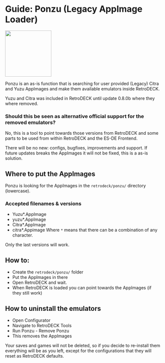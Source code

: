 # Guide: Ponzu (Legacy AppImage Loader)

<img src="../../../wiki_images/logos/ponzu.png" width="150">

Ponzu is an as-is function that is searching for user provided (Legacy) Citra and Yuzu AppImages and make them available emulators inside RetroDECK.

Yuzu and Citra was included in RetroDECK until update 0.8.0b where they where removed.

### Should this be seen as alternative official support for the removed emulators?

No, this is a tool to point towards those versions from RetroDECK and some parts to be used from within RetroDECK and the ES-DE Frontend.

There will be no new: configs, bugfixes, improvements and support. If future updates breaks the AppImages it will not be fixed, this is a as-is solution.

## Where to put the AppImages

Ponzu is looking for the AppImages in the `retrodeck/ponzu/` directory (lowercase).

### Accepted filenames & versions

- Yuzu*.AppImage
- yuzu*.AppImage
- Citra*.AppImage
- citra*.Appimage
Where `*` means that there can be a combination of any character.

Only the last versions will work.

## How to:

- Create the `retrodeck/ponzu/` folder
- Put the AppImages in there
- Open RetroDECK and wait.
- When RetroDECK is loaded you can point towards the AppImages (if they still work)

## How to uninstall the emulators

- Open Configurator
- Navigate to RetroDECK Tools
- Run Ponzu - Remove Ponzu
- This removes the AppImages

Your saves and games will not be deleted, so if you decide to re-install them everything will be as you left, except for the configurations that they will reset as RetroDECK defaults.

